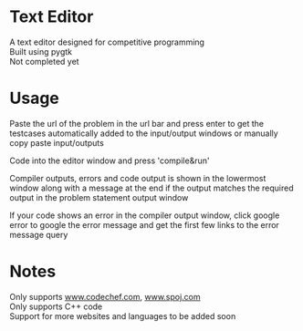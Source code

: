 # Text Editor
A text editor designed for competitive programming    
Built using pygtk  
Not completed yet

# Usage
Paste the url of the problem in the url bar and press enter to get the testcases automatically added to the input/output windows or manually copy paste input/outputs  

Code into the editor window and press 'compile&run'  
  
Compiler outputs, errors and code output is shown in the lowermost window along with a message at the end if the output matches the required output in the problem statement output window  
  
If your code shows an error in the compiler output window, click google error to google the error message and get the first few links to the error message query  

# Notes
Only supports www.codechef.com, www.spoj.com  
Only supports C++ code  
Support for more websites and languages to be added soon
